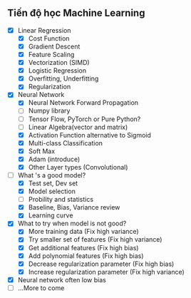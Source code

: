## Tiến độ học Machine Learning

- [x] Linear Regression
  - [x] Cost Function
  - [x] Gradient Descent
  - [x] Feature Scaling
  - [x] Vectorization (SIMD)
  - [x] Logistic Regression
  - [x] Overfitting, Underfitting
  - [x] Regularization

- [x] Neural Network
  - [x] Neural Network Forward Propagation
  - [ ] Numpy library
  - [ ] Tensor Flow, PyTorch or Pure Python?
  - [ ] Linear Algebra(vector and matrix)
  - [x] Activation Function alternative to Sigmoid
  - [x] Multi-class Classification
  - [x] Soft Max
  - [x] Adam (introduce)
  - [x] Other Layer types (Convolutional)
- [ ] What 's a good model?
  - [x] Test set, Dev set
  - [x] Model selection
  - [ ] Probility and statistics
  - [x] Baseline, Bias, Variance review
  - [x] Learning curve
- [x] What to try when model is not good?
  - [x] More training data (Fix high variance)
  - [x] Try smaller set of features (Fix high variance)
  - [x] Get additional features (Fix high bias)
  - [x] Add polynomial features (Fix high bias)
  - [x] Decrease regularization parameter (Fix high bias)
  - [x] Increase regularization parameter (Fix high variance)
- [x] Neural network often low bias
- [ ] ...More to come